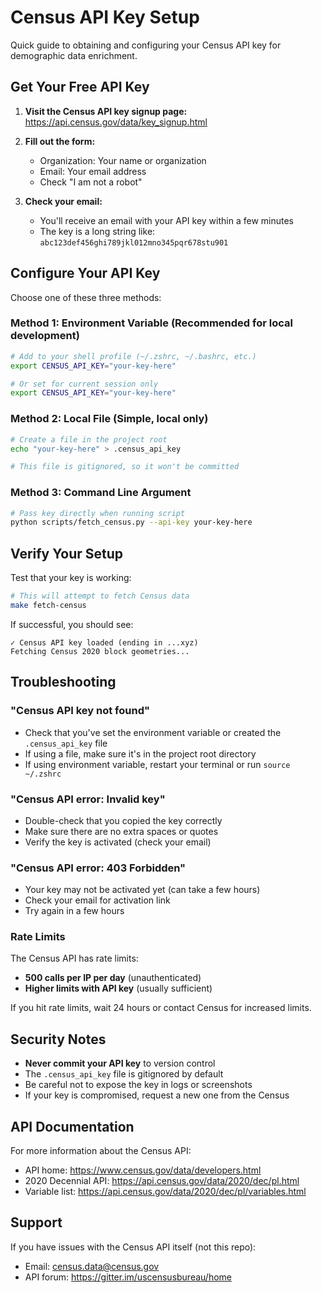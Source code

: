# Census API Key Setup

Quick guide to obtaining and configuring your Census API key for demographic data enrichment.

## Get Your Free API Key

1. **Visit the Census API key signup page:**
   https://api.census.gov/data/key_signup.html

2. **Fill out the form:**
   - Organization: Your name or organization
   - Email: Your email address
   - Check "I am not a robot"

3. **Check your email:**
   - You'll receive an email with your API key within a few minutes
   - The key is a long string like: `abc123def456ghi789jkl012mno345pqr678stu901`

## Configure Your API Key

Choose one of these three methods:

### Method 1: Environment Variable (Recommended for local development)

```bash
# Add to your shell profile (~/.zshrc, ~/.bashrc, etc.)
export CENSUS_API_KEY="your-key-here"

# Or set for current session only
export CENSUS_API_KEY="your-key-here"
```

### Method 2: Local File (Simple, local only)

```bash
# Create a file in the project root
echo "your-key-here" > .census_api_key

# This file is gitignored, so it won't be committed
```

### Method 3: Command Line Argument

```bash
# Pass key directly when running script
python scripts/fetch_census.py --api-key your-key-here
```

## Verify Your Setup

Test that your key is working:

```bash
# This will attempt to fetch Census data
make fetch-census
```

If successful, you should see:
```
✓ Census API key loaded (ending in ...xyz)
Fetching Census 2020 block geometries...
```

## Troubleshooting

### "Census API key not found"

- Check that you've set the environment variable or created the `.census_api_key` file
- If using a file, make sure it's in the project root directory
- If using environment variable, restart your terminal or run `source ~/.zshrc`

### "Census API error: Invalid key"

- Double-check that you copied the key correctly
- Make sure there are no extra spaces or quotes
- Verify the key is activated (check your email)

### "Census API error: 403 Forbidden"

- Your key may not be activated yet (can take a few hours)
- Check your email for activation link
- Try again in a few hours

### Rate Limits

The Census API has rate limits:
- **500 calls per IP per day** (unauthenticated)
- **Higher limits with API key** (usually sufficient)

If you hit rate limits, wait 24 hours or contact Census for increased limits.

## Security Notes

- **Never commit your API key** to version control
- The `.census_api_key` file is gitignored by default
- Be careful not to expose the key in logs or screenshots
- If your key is compromised, request a new one from the Census

## API Documentation

For more information about the Census API:
- API home: https://www.census.gov/data/developers.html
- 2020 Decennial API: https://api.census.gov/data/2020/dec/pl.html
- Variable list: https://api.census.gov/data/2020/dec/pl/variables.html

## Support

If you have issues with the Census API itself (not this repo):
- Email: census.data@census.gov
- API forum: https://gitter.im/uscensusbureau/home

